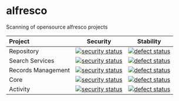 # alfresco
Scanning of opensource alfresco projects

| Project            | Security      | Stability  |
|:------------------ | ------------- | ---------- |
| Repository         | [![security status](https://www.meterian.com/badge/gh/Alfresco/alfresco-repository/security)](https://www.meterian.com/report/gh/Alfresco/alfresco-repository) | [![defect status](https://www.meterian.com/badge/gh/Alfresco/alfresco-repository/stability)](https://www.meterian.com/report/gh/Alfresco/alfresco-repository) |
| Search Services    | [![security status](https://www.meterian.com/badge/gh/Alfresco/SearchServices/security)](https://www.meterian.com/report/gh/Alfresco/SearchServices) | [![defect status](https://www.meterian.com/badge/gh/Alfresco/SearchServices/stability)](https://www.meterian.com/report/gh/Alfresco/SearchServices) |
| Records Management | [![security status](https://www.meterian.com/badge/gh/Alfresco/records-management/security)](https://www.meterian.com/report/gh/Alfresco/records-management) | [![defect status](https://www.meterian.com/badge/gh/Alfresco/records-management/stability)](https://www.meterian.com/report/gh/Alfresco/records-management) |
| Core               | [![security status](https://www.meterian.com/badge/gh/Alfresco/alfresco-core/security)](https://www.meterian.com/report/gh/Alfresco/alfresco-core) | [![defect status](https://www.meterian.com/badge/gh/Alfresco/alfresco-core/stability)](https://www.meterian.com/report/gh/Alfresco/alfresco-core) |
| Activity           | [![security status](https://www.meterian.com/badge/gh/Activiti/Activiti/security)](https://www.meterian.com/report/gh/Activiti/Activiti) | [![defect status](https://www.meterian.com/badge/gh/Activiti/Activiti/stability)](https://www.meterian.com/report/gh/Activiti/Activiti) |
